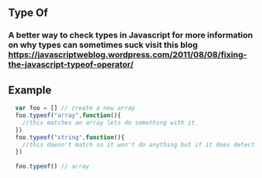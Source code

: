 ## Type Of 
		
### A better way to check types in Javascript for more information on why types can sometimes suck visit this blog https://javascriptweblog.wordpress.com/2011/08/08/fixing-the-javascript-typeof-operator/


## Example
```javascript
  var foo = [] // create a new array 
  foo.typeof("array",function(){
    //this matches an array lets do something with it.
  })
  foo.typeof("string",function(){
    //this doesn't match so it won't do anything but if it does detect a string instead of an array you can throw an error 
  })
  
  foo.typeof() // array 

  
```

